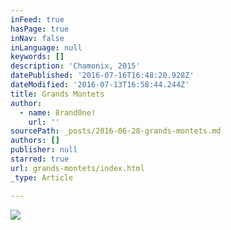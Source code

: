 ```yaml
---
inFeed: true
hasPage: true
inNav: false
inLanguage: null
keywords: []
description: 'Chamonix, 2015'
datePublished: '2016-07-16T16:48:20.928Z'
dateModified: '2016-07-13T16:58:44.244Z'
title: Grands Montets
author:
  - name: 8rand0ne!
    url: ''
sourcePath: _posts/2016-06-28-grands-montets.md
authors: []
publisher: null
starred: true
url: grands-montets/index.html
_type: Article

---
```

![](https://imgflo.herokuapp.com/graph/vahj1ThiexotieMo/cc64823a2247ae8806140aa0e5d1a038/croprotate.jpg?cropheight=2603&cropwidth=4307&degrees=0&input=https%3A%2F%2Fthe-grid-user-content.s3-us-west-2.amazonaws.com%2F285312f8-770e-45b5-82fc-d15c6c37c6c5.jpg&x=0&y=0)